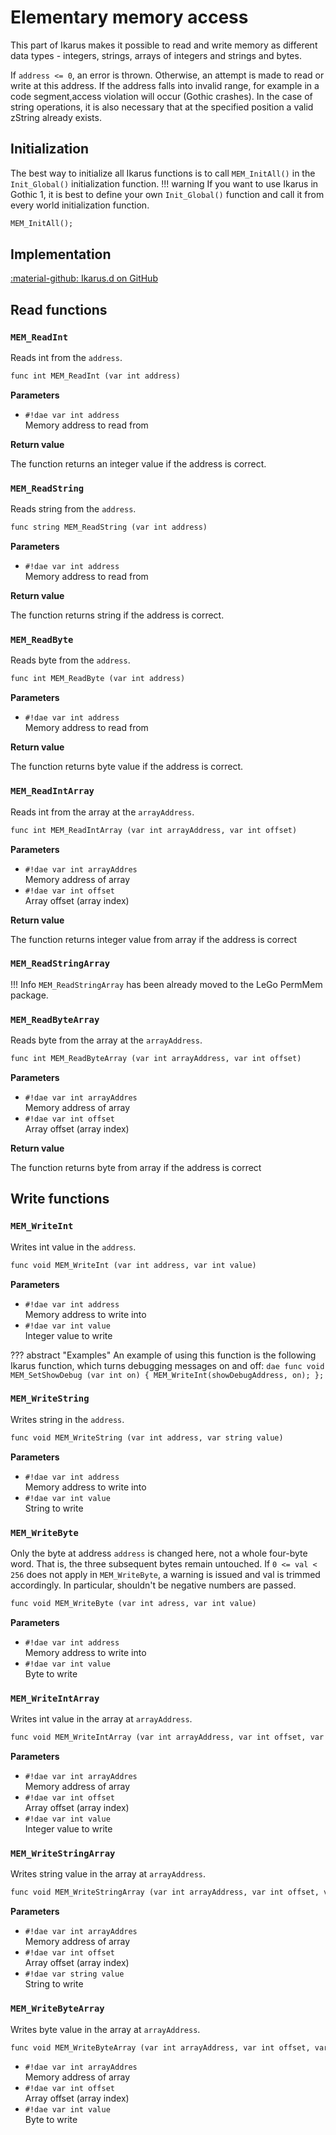 # Elementary memory access
This part of Ikarus makes it possible to read and write memory as different data types - integers, strings, arrays of integers and strings and bytes.

If `address <= 0`, an error is thrown. Otherwise, an attempt is made to read or write at this address.
If the address falls into invalid range, for example in a code segment,access violation will occur (Gothic crashes).
In the case of string operations, it is also necessary that at the specified position a valid zString already exists.

## Initialization
The best way to initialize all Ikarus functions is to call `MEM_InitAll()` in the `Init_Global()` initialization function. 
!!! warning
    If you want to use Ikarus in Gothic 1, it is best to define your own `Init_Global()` function and call it from every world initialization function.

```dae
MEM_InitAll();
```

## Implementation
[:material-github: Ikarus.d on GitHub](https://github.com/Lehona/Ikarus/blob/master/Ikarus.d#L328)

## Read functions

### `MEM_ReadInt`
Reads int from the `address`.
```dae
func int MEM_ReadInt (var int address)
```
**Parameters**

- `#!dae var int address`  
    Memory address to read from

**Return value**

The function returns an integer value if the address is correct.

### `MEM_ReadString`
Reads string from the `address`.
```dae
func string MEM_ReadString (var int address)
```
**Parameters**

- `#!dae var int address`  
    Memory address to read from

**Return value**

The function returns string if the address is correct.

### `MEM_ReadByte`
Reads byte from the `address`.
```dae
func int MEM_ReadByte (var int address)
```
**Parameters**

- `#!dae var int address`  
    Memory address to read from

**Return value**

The function returns byte value if the address is correct.

### `MEM_ReadIntArray`
Reads int from the array at the `arrayAddress`.
```dae
func int MEM_ReadIntArray (var int arrayAddress, var int offset)
```
**Parameters**

- `#!dae var int arrayAddres`  
    Memory address of array
- `#!dae var int offset`  
    Array offset (array index)

**Return value**

The function returns integer value from array if the address is correct

### `MEM_ReadStringArray`
!!! Info
    `MEM_ReadStringArray` has been already moved to the LeGo PermMem package.

### `MEM_ReadByteArray`
Reads byte from the array at the `arrayAddress`.
```dae
func int MEM_ReadByteArray (var int arrayAddress, var int offset)
```
**Parameters**

- `#!dae var int arrayAddres`  
    Memory address of array
- `#!dae var int offset`  
    Array offset (array index)

**Return value**

The function returns byte from array if the address is correct

## Write functions

### `MEM_WriteInt`
Writes int value in the `address`.
```dae
func void MEM_WriteInt (var int address, var int value)
```
**Parameters**

- `#!dae var int address`  
    Memory address to write into
- `#!dae var int value`  
    Integer value to write

??? abstract "Examples"
    An example of using this function is the following Ikarus function, which turns debugging messages on and off:
    ```dae
    func void MEM_SetShowDebug (var int on)
    {
        MEM_WriteInt(showDebugAddress, on);
    };
    ```

### `MEM_WriteString`
Writes string in the `address`.
```dae
func void MEM_WriteString (var int address, var string value)
```
**Parameters**

- `#!dae var int address`  
    Memory address to write into
- `#!dae var int value`  
    String to write

### `MEM_WriteByte`
Only the byte at address `address` is changed here, not a whole four-byte word. That is, the three subsequent bytes remain untouched.
If `0 <= val < 256` does not apply in `MEM_WriteByte`, a warning is issued and val is trimmed accordingly. In particular, shouldn't be negative numbers are passed.
```dae
func void MEM_WriteByte (var int adress, var int value)
```
**Parameters**

- `#!dae var int address`  
    Memory address to write into
- `#!dae var int value`  
    Byte to write

### `MEM_WriteIntArray`
Writes int value in the array at `arrayAddress`.
```dae
func void MEM_WriteIntArray (var int arrayAddress, var int offset, var int value)
```
**Parameters**

- `#!dae var int arrayAddres`  
    Memory address of array
- `#!dae var int offset`  
    Array offset (array index)
- `#!dae var int value`  
    Integer value to write

### `MEM_WriteStringArray`
Writes string value in the array at `arrayAddress`.
```dae
func void MEM_WriteStringArray (var int arrayAddress, var int offset, var string value)
```
**Parameters**

- `#!dae var int arrayAddres`  
    Memory address of array
- `#!dae var int offset`  
    Array offset (array index)
- `#!dae var string value`  
    String to write

### `MEM_WriteByteArray`
Writes byte value in the array at `arrayAddress`.
```dae
func void MEM_WriteByteArray (var int arrayAddress, var int offset, var int value)
```
- `#!dae var int arrayAddres`  
    Memory address of array
- `#!dae var int offset`  
    Array offset (array index)
- `#!dae var int value`  
    Byte to write


